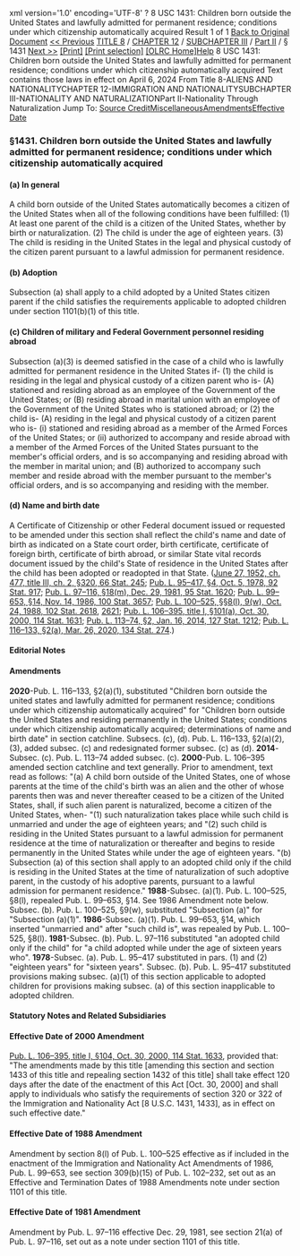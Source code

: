 xml version='1.0' encoding='UTF-8' ?
8 USC 1431: Children born outside the United States and lawfully admitted for permanent residence; conditions under which citizenship automatically acquired
 Result 1 of 1
[Back to Original Document](/view.xhtml;jsessionid=A20649AA06662295645C3A787086FEB4)
[<< Previous](#)
 [TITLE 8](/view.xhtml;jsessionid=A20649AA06662295645C3A787086FEB4?req=granuleid%3AUSC-prelim-title8&saved=%7CZ3JhbnVsZWlkOlVTQy1wcmVsaW0tdGl0bGU4LXNlY3Rpb24xNDMx%7C%7C%7C0%7Cfalse%7Cprelim&edition=prelim) / [CHAPTER 12](/view.xhtml;jsessionid=A20649AA06662295645C3A787086FEB4?req=granuleid%3AUSC-prelim-title8-chapter12&saved=%7CZ3JhbnVsZWlkOlVTQy1wcmVsaW0tdGl0bGU4LXNlY3Rpb24xNDMx%7C%7C%7C0%7Cfalse%7Cprelim&edition=prelim) / [SUBCHAPTER III](/view.xhtml;jsessionid=A20649AA06662295645C3A787086FEB4?req=granuleid%3AUSC-prelim-title8-chapter12-subchapter3&saved=%7CZ3JhbnVsZWlkOlVTQy1wcmVsaW0tdGl0bGU4LXNlY3Rpb24xNDMx%7C%7C%7C0%7Cfalse%7Cprelim&edition=prelim) / [Part II](/view.xhtml;jsessionid=A20649AA06662295645C3A787086FEB4?req=granuleid%3AUSC-prelim-title8-chapter12-subchapter3-part2&saved=%7CZ3JhbnVsZWlkOlVTQy1wcmVsaW0tdGl0bGU4LXNlY3Rpb24xNDMx%7C%7C%7C0%7Cfalse%7Cprelim&edition=prelim) / § 1431
 [Next >>](#)
[[Print]](#)
 [[Print selection]](#)
[[OLRC Home]](/browse.xhtml;jsessionid=A20649AA06662295645C3A787086FEB4)[Help](/navHelp.xhtml;jsessionid=A20649AA06662295645C3A787086FEB4)
8 USC 1431: Children born outside the United States and lawfully admitted for permanent residence; conditions under which citizenship automatically acquired
Text contains those laws in effect on April 6, 2024
From Title 8-ALIENS AND NATIONALITYCHAPTER 12-IMMIGRATION AND NATIONALITYSUBCHAPTER III-NATIONALITY AND NATURALIZATIONPart II-Nationality Through Naturalization
Jump To: [Source Credit](#sourcecredit)[Miscellaneous](#miscellaneous-note)[Amendments](#amendment-note)[Effective Date](#effectivedate-amendment-note)
### §1431. Children born outside the United States and lawfully admitted for permanent residence; conditions under which citizenship automatically acquired
#### (a) In general
 A child born outside of the United States automatically becomes a citizen of the United States when all of the following conditions have been fulfilled:
(1) At least one parent of the child is a citizen of the United States, whether by birth or naturalization.
(2) The child is under the age of eighteen years.
(3) The child is residing in the United States in the legal and physical custody of the citizen parent pursuant to a lawful admission for permanent residence.
#### (b) Adoption
 Subsection (a) shall apply to a child adopted by a United States citizen parent if the child satisfies the requirements applicable to adopted children under section 1101(b)(1) of this title.
#### (c) Children of military and Federal Government personnel residing abroad
Subsection (a)(3) is deemed satisfied in the case of a child who is lawfully admitted for permanent residence in the United States if-
(1) the child is residing in the legal and physical custody of a citizen parent who is-
(A) stationed and residing abroad as an employee of the Government of the United States; or
(B) residing abroad in marital union with an employee of the Government of the United States who is stationed abroad; or
(2) the child is-
(A) residing in the legal and physical custody of a citizen parent who is-
(i) stationed and residing abroad as a member of the Armed Forces of the United States; or
(ii) authorized to accompany and reside abroad with a member of the Armed Forces of the United States pursuant to the member's official orders, and is so accompanying and residing abroad with the member in marital union; and
(B) authorized to accompany such member and reside abroad with the member pursuant to the member's official orders, and is so accompanying and residing with the member.
#### (d) Name and birth date
 A Certificate of Citizenship or other Federal document issued or requested to be amended under this section shall reflect the child's name and date of birth as indicated on a State court order, birth certificate, certificate of foreign birth, certificate of birth abroad, or similar State vital records document issued by the child's State of residence in the United States after the child has been adopted or readopted in that State.
([June 27, 1952, ch. 477, title III, ch. 2, §320, 66 Stat. 245](/statviewer.htm?volume=66&page=245); [Pub. L. 95–417, §4, Oct. 5, 1978, 92 Stat. 917](/statviewer.htm?volume=92&page=917); [Pub. L. 97–116, §18(m), Dec. 29, 1981, 95 Stat. 1620](/statviewer.htm?volume=95&page=1620); [Pub. L. 99–653, §14, Nov. 14, 1986, 100 Stat. 3657](/statviewer.htm?volume=100&page=3657); [Pub. L. 100–525, §§8(l), 9(w), Oct. 24, 1988, 102 Stat. 2618](/statviewer.htm?volume=102&page=2618), [2621](/statviewer.htm?volume=102&page=2621); [Pub. L. 106–395, title I, §101(a), Oct. 30, 2000, 114 Stat. 1631](/statviewer.htm?volume=114&page=1631); [Pub. L. 113–74, §2, Jan. 16, 2014, 127 Stat. 1212](/statviewer.htm?volume=127&page=1212); [Pub. L. 116–133, §2(a), Mar. 26, 2020, 134 Stat. 274](/statviewer.htm?volume=134&page=274).)
#### **Editorial Notes**
#### Amendments
**2020**-Pub. L. 116–133, §2(a)(1), substituted "Children born outside the united states and lawfully admitted for permanent residence; conditions under which citizenship automatically acquired" for "Children born outside the United States and residing permanently in the United States; conditions under which citizenship automatically acquired; determinations of name and birth date" in section catchline.
Subsecs. (c), (d). Pub. L. 116–133, §2(a)(2), (3), added subsec. (c) and redesignated former subsec. (c) as (d).
**2014**-Subsec. (c). Pub. L. 113–74 added subsec. (c).
**2000**-Pub. L. 106–395 amended section catchline and text generally. Prior to amendment, text read as follows:
"(a) A child born outside of the United States, one of whose parents at the time of the child's birth was an alien and the other of whose parents then was and never thereafter ceased to be a citizen of the United States, shall, if such alien parent is naturalized, become a citizen of the United States, when-
"(1) such naturalization takes place while such child is unmarried and under the age of eighteen years; and
"(2) such child is residing in the United States pursuant to a lawful admission for permanent residence at the time of naturalization or thereafter and begins to reside permanently in the United States while under the age of eighteen years.
"(b) Subsection (a) of this section shall apply to an adopted child only if the child is residing in the United States at the time of naturalization of such adoptive parent, in the custody of his adoptive parents, pursuant to a lawful admission for permanent residence."
**1988**-Subsec. (a)(1). Pub. L. 100–525, §8(l), repealed Pub. L. 99–653, §14. See 1986 Amendment note below.
Subsec. (b). Pub. L. 100–525, §9(w), substituted "Subsection (a)" for "Subsection (a)(1)".
**1986**-Subsec. (a)(1). Pub. L. 99–653, §14, which inserted "unmarried and" after "such child is", was repealed by Pub. L. 100–525, §8(l).
**1981**-Subsec. (b). Pub. L. 97–116 substituted "an adopted child only if the child" for "a child adopted while under the age of sixteen years who".
**1978**-Subsec. (a). Pub. L. 95–417 substituted in pars. (1) and (2) "eighteen years" for "sixteen years".
Subsec. (b). Pub. L. 95–417 substituted provisions making subsec. (a)(1) of this section applicable to adopted children for provisions making subsec. (a) of this section inapplicable to adopted children.
#### **Statutory Notes and Related Subsidiaries**
#### Effective Date of 2000 Amendment
[Pub. L. 106–395, title I, §104, Oct. 30, 2000, 114 Stat. 1633](/statviewer.htm?volume=114&page=1633), provided that: "The amendments made by this title [amending this section and section 1433 of this title and repealing section 1432 of this title] shall take effect 120 days after the date of the enactment of this Act [Oct. 30, 2000] and shall apply to individuals who satisfy the requirements of section 320 or 322 of the Immigration and Nationality Act [8 U.S.C. 1431, 1433], as in effect on such effective date."
#### Effective Date of 1988 Amendment
Amendment by section 8(l) of Pub. L. 100–525 effective as if included in the enactment of the Immigration and Nationality Act Amendments of 1986, Pub. L. 99–653, see section 309(b)(15) of Pub. L. 102–232, set out as an Effective and Termination Dates of 1988 Amendments note under section 1101 of this title.
#### Effective Date of 1981 Amendment
Amendment by Pub. L. 97–116 effective Dec. 29, 1981, see section 21(a) of Pub. L. 97–116, set out as a note under section 1101 of this title.
